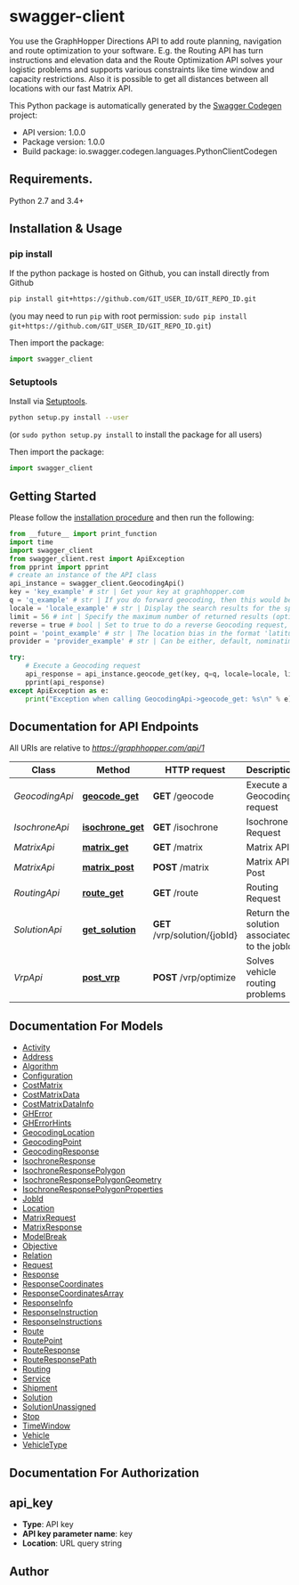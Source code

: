 # swagger-client
You use the GraphHopper Directions API to add route planning, navigation and route optimization to your software. E.g. the Routing API has turn instructions and elevation data and the Route Optimization API solves your logistic problems and supports various constraints like time window and capacity restrictions. Also it is possible to get all distances between all locations with our fast Matrix API.

This Python package is automatically generated by the [Swagger Codegen](https://github.com/swagger-api/swagger-codegen) project:

- API version: 1.0.0
- Package version: 1.0.0
- Build package: io.swagger.codegen.languages.PythonClientCodegen

## Requirements.

Python 2.7 and 3.4+

## Installation & Usage
### pip install

If the python package is hosted on Github, you can install directly from Github

```sh
pip install git+https://github.com/GIT_USER_ID/GIT_REPO_ID.git
```
(you may need to run `pip` with root permission: `sudo pip install git+https://github.com/GIT_USER_ID/GIT_REPO_ID.git`)

Then import the package:
```python
import swagger_client 
```

### Setuptools

Install via [Setuptools](http://pypi.python.org/pypi/setuptools).

```sh
python setup.py install --user
```
(or `sudo python setup.py install` to install the package for all users)

Then import the package:
```python
import swagger_client
```

## Getting Started

Please follow the [installation procedure](#installation--usage) and then run the following:

```python
from __future__ import print_function
import time
import swagger_client
from swagger_client.rest import ApiException
from pprint import pprint
# create an instance of the API class
api_instance = swagger_client.GeocodingApi()
key = 'key_example' # str | Get your key at graphhopper.com
q = 'q_example' # str | If you do forward geocoding, then this would be a textual description of the address you are looking for (optional)
locale = 'locale_example' # str | Display the search results for the specified locale. Currently French (fr), English (en), German (de) and Italian (it) are supported. If the locale wasn't found the default (en) is used. (optional)
limit = 56 # int | Specify the maximum number of returned results (optional)
reverse = true # bool | Set to true to do a reverse Geocoding request, see point parameter (optional)
point = 'point_example' # str | The location bias in the format 'latitude,longitude' e.g. point=45.93272,11.58803 (optional)
provider = 'provider_example' # str | Can be either, default, nominatim, opencagedata (optional)

try:
    # Execute a Geocoding request
    api_response = api_instance.geocode_get(key, q=q, locale=locale, limit=limit, reverse=reverse, point=point, provider=provider)
    pprint(api_response)
except ApiException as e:
    print("Exception when calling GeocodingApi->geocode_get: %s\n" % e)

```

## Documentation for API Endpoints

All URIs are relative to *https://graphhopper.com/api/1*

Class | Method | HTTP request | Description
------------ | ------------- | ------------- | -------------
*GeocodingApi* | [**geocode_get**](docs/GeocodingApi.md#geocode_get) | **GET** /geocode | Execute a Geocoding request
*IsochroneApi* | [**isochrone_get**](docs/IsochroneApi.md#isochrone_get) | **GET** /isochrone | Isochrone Request
*MatrixApi* | [**matrix_get**](docs/MatrixApi.md#matrix_get) | **GET** /matrix | Matrix API
*MatrixApi* | [**matrix_post**](docs/MatrixApi.md#matrix_post) | **POST** /matrix | Matrix API Post
*RoutingApi* | [**route_get**](docs/RoutingApi.md#route_get) | **GET** /route | Routing Request
*SolutionApi* | [**get_solution**](docs/SolutionApi.md#get_solution) | **GET** /vrp/solution/{jobId} | Return the solution associated to the jobId
*VrpApi* | [**post_vrp**](docs/VrpApi.md#post_vrp) | **POST** /vrp/optimize | Solves vehicle routing problems


## Documentation For Models

 - [Activity](docs/Activity.md)
 - [Address](docs/Address.md)
 - [Algorithm](docs/Algorithm.md)
 - [Configuration](docs/Configuration.md)
 - [CostMatrix](docs/CostMatrix.md)
 - [CostMatrixData](docs/CostMatrixData.md)
 - [CostMatrixDataInfo](docs/CostMatrixDataInfo.md)
 - [GHError](docs/GHError.md)
 - [GHErrorHints](docs/GHErrorHints.md)
 - [GeocodingLocation](docs/GeocodingLocation.md)
 - [GeocodingPoint](docs/GeocodingPoint.md)
 - [GeocodingResponse](docs/GeocodingResponse.md)
 - [IsochroneResponse](docs/IsochroneResponse.md)
 - [IsochroneResponsePolygon](docs/IsochroneResponsePolygon.md)
 - [IsochroneResponsePolygonGeometry](docs/IsochroneResponsePolygonGeometry.md)
 - [IsochroneResponsePolygonProperties](docs/IsochroneResponsePolygonProperties.md)
 - [JobId](docs/JobId.md)
 - [Location](docs/Location.md)
 - [MatrixRequest](docs/MatrixRequest.md)
 - [MatrixResponse](docs/MatrixResponse.md)
 - [ModelBreak](docs/ModelBreak.md)
 - [Objective](docs/Objective.md)
 - [Relation](docs/Relation.md)
 - [Request](docs/Request.md)
 - [Response](docs/Response.md)
 - [ResponseCoordinates](docs/ResponseCoordinates.md)
 - [ResponseCoordinatesArray](docs/ResponseCoordinatesArray.md)
 - [ResponseInfo](docs/ResponseInfo.md)
 - [ResponseInstruction](docs/ResponseInstruction.md)
 - [ResponseInstructions](docs/ResponseInstructions.md)
 - [Route](docs/Route.md)
 - [RoutePoint](docs/RoutePoint.md)
 - [RouteResponse](docs/RouteResponse.md)
 - [RouteResponsePath](docs/RouteResponsePath.md)
 - [Routing](docs/Routing.md)
 - [Service](docs/Service.md)
 - [Shipment](docs/Shipment.md)
 - [Solution](docs/Solution.md)
 - [SolutionUnassigned](docs/SolutionUnassigned.md)
 - [Stop](docs/Stop.md)
 - [TimeWindow](docs/TimeWindow.md)
 - [Vehicle](docs/Vehicle.md)
 - [VehicleType](docs/VehicleType.md)


## Documentation For Authorization


## api_key

- **Type**: API key
- **API key parameter name**: key
- **Location**: URL query string


## Author



